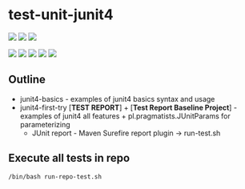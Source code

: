 # test-unit-junit4

![](https://img.shields.io/badge/language-java-blue)
![](https://img.shields.io/badge/technology-junit4-blue)
![](https://img.shields.io/badge/development%20year-2019-orange)

![](https://img.shields.io/github/languages/top/shijiansu/test-unit-junit4)
![](https://img.shields.io/github/languages/count/shijiansu/test-unit-junit4)
![](https://img.shields.io/github/languages/code-size/shijiansu/test-unit-junit4)
![](https://img.shields.io/github/repo-size/shijiansu/test-unit-junit4)
![](https://img.shields.io/github/last-commit/shijiansu/test-unit-junit4?color=red)

## Outline

- junit4-basics - examples of junit4 basics syntax and usage
- junit4-first-try [**TEST REPORT**] + [**Test Report Baseline Project**] - examples of junit4 all features + pl.pragmatists.JUnitParams for parameterizing
  - JUnit report - Maven Surefire report plugin -> run-test.sh

## Execute all tests in repo

`/bin/bash run-repo-test.sh`
